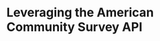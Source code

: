# Leveraging the American Community Survey API



<script async src="https://jsfiddle.net/ThomasRoca/xfhsgc5w/embed/"></script>
